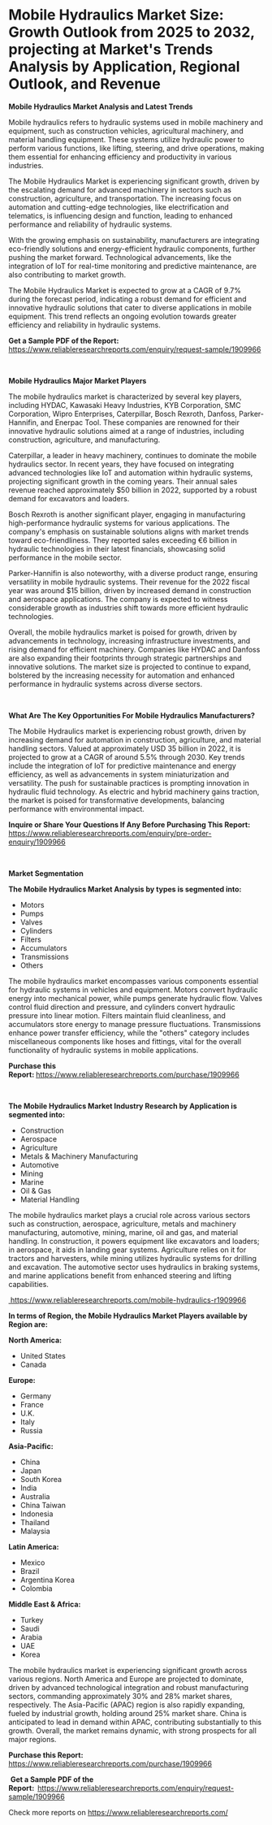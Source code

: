 <p><h1>Mobile Hydraulics Market Size: Growth Outlook from 2025 to 2032, projecting at Market's Trends Analysis by Application, Regional Outlook, and Revenue</h1></p><p><strong>Mobile Hydraulics Market Analysis and Latest Trends</strong></p>
<p><p>Mobile hydraulics refers to hydraulic systems used in mobile machinery and equipment, such as construction vehicles, agricultural machinery, and material handling equipment. These systems utilize hydraulic power to perform various functions, like lifting, steering, and drive operations, making them essential for enhancing efficiency and productivity in various industries.</p><p>The Mobile Hydraulics Market is experiencing significant growth, driven by the escalating demand for advanced machinery in sectors such as construction, agriculture, and transportation. The increasing focus on automation and cutting-edge technologies, like electrification and telematics, is influencing design and function, leading to enhanced performance and reliability of hydraulic systems.</p><p>With the growing emphasis on sustainability, manufacturers are integrating eco-friendly solutions and energy-efficient hydraulic components, further pushing the market forward. Technological advancements, like the integration of IoT for real-time monitoring and predictive maintenance, are also contributing to market growth.</p><p>The Mobile Hydraulics Market is expected to grow at a CAGR of 9.7% during the forecast period, indicating a robust demand for efficient and innovative hydraulic solutions that cater to diverse applications in mobile equipment. This trend reflects an ongoing evolution towards greater efficiency and reliability in hydraulic systems.</p></p>
<p><strong>Get a Sample PDF of the Report:&nbsp;</strong> <a href="https://www.reliableresearchreports.com/enquiry/request-sample/1909966?utm_campaign=3386&utm_medium=2&utm_source=Github&utm_content=ia&utm_term=10042025&utm_id=mobile-hydraulics">https://www.reliableresearchreports.com/enquiry/request-sample/1909966</a></p>
<p>&nbsp;</p>
<p><strong>Mobile Hydraulics Major Market Players</strong></p>
<p><p>The mobile hydraulics market is characterized by several key players, including HYDAC, Kawasaki Heavy Industries, KYB Corporation, SMC Corporation, Wipro Enterprises, Caterpillar, Bosch Rexroth, Danfoss, Parker-Hannifin, and Enerpac Tool. These companies are renowned for their innovative hydraulic solutions aimed at a range of industries, including construction, agriculture, and manufacturing.</p><p>Caterpillar, a leader in heavy machinery, continues to dominate the mobile hydraulics sector. In recent years, they have focused on integrating advanced technologies like IoT and automation within hydraulic systems, projecting significant growth in the coming years. Their annual sales revenue reached approximately $50 billion in 2022, supported by a robust demand for excavators and loaders.</p><p>Bosch Rexroth is another significant player, engaging in manufacturing high-performance hydraulic systems for various applications. The company's emphasis on sustainable solutions aligns with market trends toward eco-friendliness. They reported sales exceeding €6 billion in hydraulic technologies in their latest financials, showcasing solid performance in the mobile sector.</p><p>Parker-Hannifin is also noteworthy, with a diverse product range, ensuring versatility in mobile hydraulic systems. Their revenue for the 2022 fiscal year was around $15 billion, driven by increased demand in construction and aerospace applications. The company is expected to witness considerable growth as industries shift towards more efficient hydraulic technologies.</p><p>Overall, the mobile hydraulics market is poised for growth, driven by advancements in technology, increasing infrastructure investments, and rising demand for efficient machinery. Companies like HYDAC and Danfoss are also expanding their footprints through strategic partnerships and innovative solutions. The market size is projected to continue to expand, bolstered by the increasing necessity for automation and enhanced performance in hydraulic systems across diverse sectors.</p></p>
<p>&nbsp;</p>
<p><strong>What Are The Key Opportunities For Mobile Hydraulics Manufacturers?</strong></p>
<p><p>The Mobile Hydraulics market is experiencing robust growth, driven by increasing demand for automation in construction, agriculture, and material handling sectors. Valued at approximately USD 35 billion in 2022, it is projected to grow at a CAGR of around 5.5% through 2030. Key trends include the integration of IoT for predictive maintenance and energy efficiency, as well as advancements in system miniaturization and versatility. The push for sustainable practices is prompting innovation in hydraulic fluid technology. As electric and hybrid machinery gains traction, the market is poised for transformative developments, balancing performance with environmental impact.</p></p>
<p><strong>Inquire or Share Your Questions If Any Before Purchasing This Report:</strong> <a href="https://www.reliableresearchreports.com/enquiry/pre-order-enquiry/1909966?utm_campaign=3386&utm_medium=2&utm_source=Github&utm_content=ia&utm_term=10042025&utm_id=mobile-hydraulics">https://www.reliableresearchreports.com/enquiry/pre-order-enquiry/1909966</a></p>
<p>&nbsp;</p>
<p><strong>Market Segmentation</strong></p>
<p><strong>The Mobile Hydraulics Market Analysis by types is segmented into:</strong></p>
<p><ul><li>Motors</li><li>Pumps</li><li>Valves</li><li>Cylinders</li><li>Filters</li><li>Accumulators</li><li>Transmissions</li><li>Others</li></ul></p>
<p><p>The mobile hydraulics market encompasses various components essential for hydraulic systems in vehicles and equipment. Motors convert hydraulic energy into mechanical power, while pumps generate hydraulic flow. Valves control fluid direction and pressure, and cylinders convert hydraulic pressure into linear motion. Filters maintain fluid cleanliness, and accumulators store energy to manage pressure fluctuations. Transmissions enhance power transfer efficiency, while the "others" category includes miscellaneous components like hoses and fittings, vital for the overall functionality of hydraulic systems in mobile applications.</p></p>
<p><strong>Purchase this Report:&nbsp;</strong><a href="https://www.reliableresearchreports.com/purchase/1909966?utm_campaign=3386&utm_medium=2&utm_source=Github&utm_content=ia&utm_term=10042025&utm_id=mobile-hydraulics">https://www.reliableresearchreports.com/purchase/1909966</a></p>
<p>&nbsp;</p>
<p><strong>The Mobile Hydraulics Market Industry Research by Application is segmented into:</strong></p>
<p><ul><li>Construction</li><li>Aerospace</li><li>Agriculture</li><li>Metals & Machinery Manufacturing</li><li>Automotive</li><li>Mining</li><li>Marine</li><li>Oil & Gas</li><li>Material Handling</li></ul></p>
<p><p>The mobile hydraulics market plays a crucial role across various sectors such as construction, aerospace, agriculture, metals and machinery manufacturing, automotive, mining, marine, oil and gas, and material handling. In construction, it powers equipment like excavators and loaders; in aerospace, it aids in landing gear systems. Agriculture relies on it for tractors and harvesters, while mining utilizes hydraulic systems for drilling and excavation. The automotive sector uses hydraulics in braking systems, and marine applications benefit from enhanced steering and lifting capabilities.</p></p>
<p><a href="https://www.reliableresearchreports.com/mobile-hydraulics-r1909966?utm_campaign=3386&utm_medium=2&utm_source=Github&utm_content=ia&utm_term=10042025&utm_id=mobile-hydraulics">&nbsp;https://www.reliableresearchreports.com/mobile-hydraulics-r1909966</a></p>
<p><strong>In terms of Region, the Mobile Hydraulics Market Players available by Region are:</strong></p>
<p>
    <p> <strong> North America: </strong>
        <ul>
            <li>United States</li>
            <li>Canada</li>
        </ul>
        </p> 
    <p> <strong> Europe: </strong>
        <ul>
            <li>Germany</li>
            <li>France</li>
            <li>U.K.</li>
            <li>Italy</li>
            <li>Russia</li>
        </ul>
        </p> 
    <p> <strong> Asia-Pacific: </strong>
        <ul>
            <li>China</li>
            <li>Japan</li>
            <li>South Korea</li>
            <li>India</li>
            <li>Australia</li>
            <li>China Taiwan</li>
            <li>Indonesia</li>
            <li>Thailand</li>
            <li>Malaysia</li>
        </ul>
        </p> 
    <p> <strong> Latin America: </strong>
        <ul>
            <li>Mexico</li>
            <li>Brazil</li>
            <li>Argentina Korea</li>
            <li>Colombia</li>
        </ul>
        </p> 
    <p> <strong> Middle East & Africa: </strong>
        <ul>
            <li>Turkey</li>
            <li>Saudi</li>
            <li>Arabia</li>
            <li>UAE</li>
            <li>Korea</li>
        </ul>
    </p>
    </p>
<p><p>The mobile hydraulics market is experiencing significant growth across various regions. North America and Europe are projected to dominate, driven by advanced technological integration and robust manufacturing sectors, commanding approximately 30% and 28% market shares, respectively. The Asia-Pacific (APAC) region is also rapidly expanding, fueled by industrial growth, holding around 25% market share. China is anticipated to lead in demand within APAC, contributing substantially to this growth. Overall, the market remains dynamic, with strong prospects for all major regions.</p></p>
<p><strong>Purchase this Report: </strong><a href="https://www.reliableresearchreports.com/purchase/1909966?utm_campaign=3386&utm_medium=2&utm_source=Github&utm_content=ia&utm_term=10042025&utm_id=mobile-hydraulics">https://www.reliableresearchreports.com/purchase/1909966</a></p>
<p>&nbsp;<strong>Get a Sample PDF of the Report:&nbsp;&nbsp;</strong><a href="https://www.reliableresearchreports.com/enquiry/request-sample/1909966?utm_campaign=3386&utm_medium=2&utm_source=Github&utm_content=ia&utm_term=10042025&utm_id=mobile-hydraulics">https://www.reliableresearchreports.com/enquiry/request-sample/1909966</a></p>
<p><strong></strong></p>
<p>Check more reports on <a href="https://www.reliableresearchreports.com/?utm_campaign=3386&utm_medium=2&utm_source=Github&utm_content=ia&utm_term=10042025&utm_id=mobile-hydraulics">https://www.reliableresearchreports.com/</a></p>